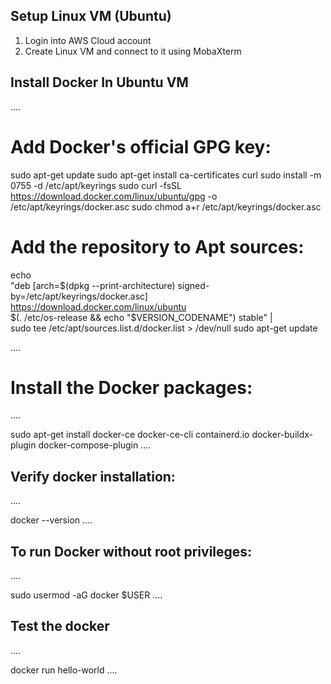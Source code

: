 ## Setup Linux VM (Ubuntu)

1) Login into AWS Cloud account
2) Create Linux VM and connect to it using MobaXterm

## Install Docker In Ubuntu VM

....
# Add Docker's official GPG key:
sudo apt-get update
sudo apt-get install ca-certificates curl
sudo install -m 0755 -d /etc/apt/keyrings
sudo curl -fsSL https://download.docker.com/linux/ubuntu/gpg -o /etc/apt/keyrings/docker.asc
sudo chmod a+r /etc/apt/keyrings/docker.asc

# Add the repository to Apt sources:
echo \
  "deb [arch=$(dpkg --print-architecture) signed-by=/etc/apt/keyrings/docker.asc] https://download.docker.com/linux/ubuntu \
  $(. /etc/os-release && echo "$VERSION_CODENAME") stable" | \
  sudo tee /etc/apt/sources.list.d/docker.list > /dev/null
sudo apt-get update

....

# Install the Docker packages:

....

sudo apt-get install docker-ce docker-ce-cli containerd.io docker-buildx-plugin docker-compose-plugin
....

## Verify docker installation:

....

docker --version
....

## To run Docker without root privileges:

....

sudo usermod -aG docker $USER
....

## Test the docker

....

docker run hello-world
....

